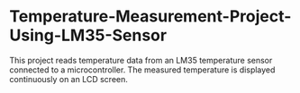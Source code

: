 # Temperature-Measurement-Project-Using-LM35-Sensor
This project reads temperature data from an LM35 temperature sensor connected to a microcontroller. The measured temperature is displayed continuously on an LCD screen.

